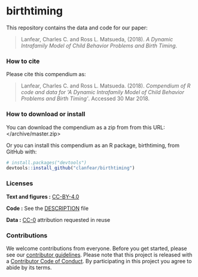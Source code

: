 
<!-- README.md is generated from README.Rmd. Please edit that file -->
birthtiming
===========

This repository contains the data and code for our paper:

> Lanfear, Charles C. and Ross L. Matsueda, (2018). *A Dynamic Intrafamily Model of Child Behavior Problems and Birth Timing*.

### How to cite

Please cite this compendium as:

> Lanfear, Charles C. and Ross L. Matsueda. (2018). *Compendium of R code and data for 'A Dynamic Intrafamily Model of Child Behavior Problems and Birth Timing'*. Accessed 30 Mar 2018.

### How to download or install

You can download the compendium as a zip from from this URL: </archive/master.zip>

Or you can install this compendium as an R package, birthtiming, from GitHub with:

``` r
# install.packages("devtools")
devtools::install_github("clanfear/birthtiming")
```

### Licenses

**Text and figures :** [CC-BY-4.0](http://creativecommons.org/licenses/by/4.0/)

**Code :** See the [DESCRIPTION](DESCRIPTION) file

**Data :** [CC-0](http://creativecommons.org/publicdomain/zero/1.0/) attribution requested in reuse

### Contributions

We welcome contributions from everyone. Before you get started, please see our [contributor guidelines](CONTRIBUTING.md). Please note that this project is released with a [Contributor Code of Conduct](CONDUCT.md). By participating in this project you agree to abide by its terms.
